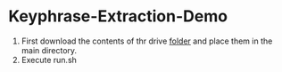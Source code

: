 # Keyphrase-Extraction-Demo

1. First download the contents of thr drive [folder](https://drive.google.com/drive/folders/11yGhneiIOehdazuf_IQzmJgeeuM6rxuG?usp=sharing) and place them in the main directory. 
2. Execute run.sh
